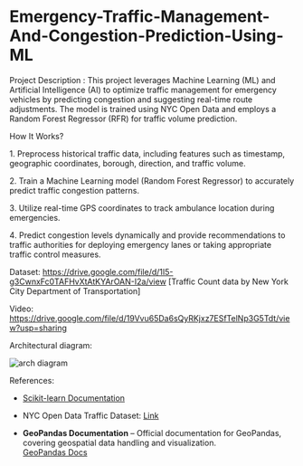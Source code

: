 # Emergency-Traffic-Management-And-Congestion-Prediction-Using-ML

Project Description : This project leverages Machine Learning (ML) and Artificial Intelligence (AI) to optimize traffic management for emergency vehicles by predicting congestion and suggesting real-time route adjustments. The model is trained using NYC Open Data and employs a Random Forest Regressor (RFR) for traffic volume prediction.

How It Works? 

1️. Preprocess historical traffic data, including features such as timestamp, geographic coordinates, borough, direction, and traffic volume.

2️. Train a Machine Learning model (Random Forest Regressor) to accurately predict traffic congestion patterns.

3️. Utilize real-time GPS coordinates to track ambulance location during emergencies.

4️. Predict congestion levels dynamically and provide recommendations to traffic authorities for deploying emergency lanes or taking appropriate traffic control measures.


Dataset: https://drive.google.com/file/d/1I5-g3CwnxFc0TAFHvXtAtKYArOAN-I2a/view  [Traffic Count data by New York City Department of Transportation]

Video: https://drive.google.com/file/d/19Vvu65Da6sQyRKjxz7ESfTelNp3G5Tdt/view?usp=sharing

Architectural diagram:

![arch diagram](https://github.com/user-attachments/assets/0f1c0c94-8e16-4a8a-80aa-14723bd966f7)


References:

- [Scikit-learn Documentation](https://scikit-learn.org/stable/documentation.html)

- NYC Open Data Traffic Dataset: [Link](https://opendata.cityofnewyork.us/)

-  **GeoPandas Documentation** – Official documentation for GeoPandas, covering geospatial data handling and visualization.  
  [GeoPandas Docs](https://geopandas.org/en/stable/)  
